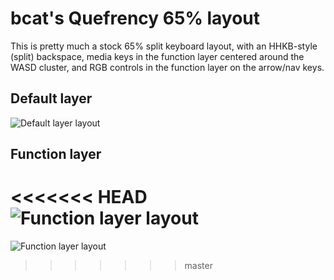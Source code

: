 # bcat's Quefrency 65% layout

This is pretty much a stock 65% split keyboard layout, with an HHKB-style
(split) backspace, media keys in the function layer centered around the WASD
cluster, and RGB controls in the function layer on the arrow/nav keys.

## Default layer

![Default layer layout](https://i.imgur.com/CU2fxDg.png)

## Function layer

<<<<<<< HEAD
![Function layer layout](https://i.imgur.com/Hu5wNpl.png)
=======
![Function layer layout](https://i.imgur.com/4R1F72M.png)
>>>>>>> master
